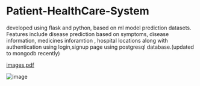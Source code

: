 # Patient-HealthCare-System
developed using flask and python, based on ml model prediction datasets. Features include disease prediction based on symptoms, disease information, medicines inforamtion , hospital locations along with authentication using login,signup page using postgresql database.(updated to mongodb recently)


[images.pdf](https://github.com/user-attachments/files/16869780/SE.presentation.pdf)

![image](https://github.com/user-attachments/assets/43006adc-147c-4c6c-bae2-0749c4146d71)
